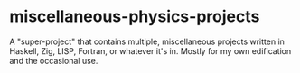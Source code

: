 # miscellaneous-physics-projects
A "super-project" that contains multiple, miscellaneous projects written in Haskell, Zig, LISP, Fortran, or whatever it's in. Mostly for my own edification and the occasional use.
